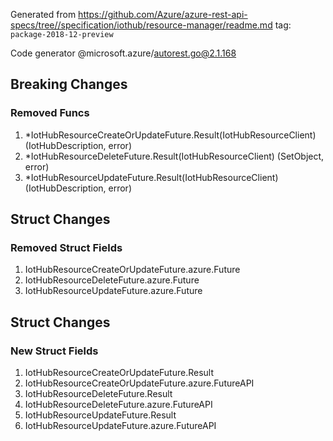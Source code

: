 Generated from https://github.com/Azure/azure-rest-api-specs/tree//specification/iothub/resource-manager/readme.md tag: `package-2018-12-preview`

Code generator @microsoft.azure/autorest.go@2.1.168

## Breaking Changes

### Removed Funcs

1. *IotHubResourceCreateOrUpdateFuture.Result(IotHubResourceClient) (IotHubDescription, error)
1. *IotHubResourceDeleteFuture.Result(IotHubResourceClient) (SetObject, error)
1. *IotHubResourceUpdateFuture.Result(IotHubResourceClient) (IotHubDescription, error)

## Struct Changes

### Removed Struct Fields

1. IotHubResourceCreateOrUpdateFuture.azure.Future
1. IotHubResourceDeleteFuture.azure.Future
1. IotHubResourceUpdateFuture.azure.Future

## Struct Changes

### New Struct Fields

1. IotHubResourceCreateOrUpdateFuture.Result
1. IotHubResourceCreateOrUpdateFuture.azure.FutureAPI
1. IotHubResourceDeleteFuture.Result
1. IotHubResourceDeleteFuture.azure.FutureAPI
1. IotHubResourceUpdateFuture.Result
1. IotHubResourceUpdateFuture.azure.FutureAPI
